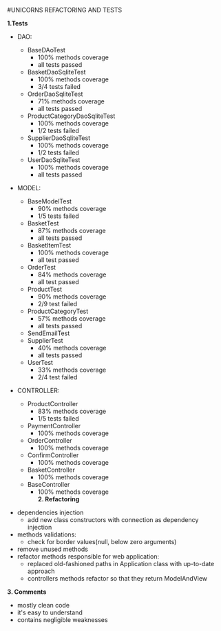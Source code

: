 #UNICORNS REFACTORING AND TESTS

**1.Tests**

* DAO:
    * BaseDAoTest
        * 100% methods coverage
        * all tests passed
    * BasketDaoSqliteTest
        * 100% methods coverage
        * 3/4 tests failed
    * OrderDaoSqliteTest
        * 71% methods coverage
        * all tests passed
    * ProductCategoryDaoSqliteTest
        * 100% methods coverage
        * 1/2 tests failed
    * SupplierDaoSqliteTest
        * 100% methods coverage
        * 1/2 tests failed
    * UserDaoSqliteTest
        * 100% methods coverage
        * all tests passed

* MODEL:
    * BaseModelTest
        * 90% methods coverage
        * 1/5 tests failed
    * BasketTest
        * 87% methods coverage
        * all tests passed
    * BasketItemTest
        * 100% methods coverage
        * all test passed
    * OrderTest
        * 84% methods coverage
        * all test passed
    * ProductTest
        * 90% methods coverage
        * 2/9 test failed
    * ProductCategoryTest
        * 57% methods coverage
        * all tests passed
    * SendEmailTest
    * SupplierTest
        * 40% methods coverage
        * all tests passed
    * UserTest
        * 33% methods coverage
        * 2/4 test failed
* CONTROLLER:
    * ProductController
        * 83% methods coverage
        * 1/5 tests failed
    * PaymentController
        * 100% methods coverage
    * OrderController
        * 100% methods coverage
    * ConfirmController
        * 100% methods coverage
    * BasketController
        * 100% methods coverage
    * BaseController
        * 100% methods coverage       
**2. Refactoring**

- dependencies injection
    * add new class constructors with connection as dependency injection
- methods validations:
    * check for border values(null, below zero arguments)
- remove unused methods
- refactor methods responsible for web application:
    * replaced old-fashioned paths in Application class with up-to-date approach
    * controllers methods refactor so that they return ModelAndView


**3. Comments**

- mostly clean code 
- it's easy to understand
- contains negligible weaknesses






